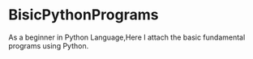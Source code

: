 
# BisicPythonPrograms
As a beginner in Python Language,Here I attach the basic fundamental
programs using Python.

